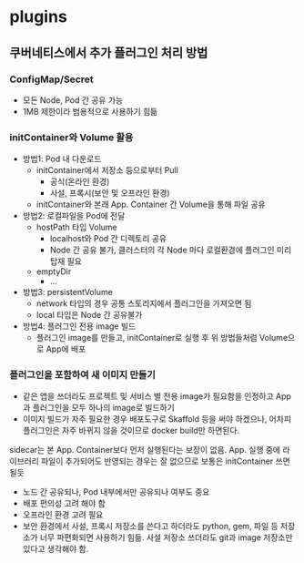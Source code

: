 # plugins

## 쿠버네티스에서 추가 플러그인 처리 방법

### ConfigMap/Secret

- 모든 Node, Pod 간 공유 가능
- 1MB 제한이라 범용적으로 사용하기 힘듦

### initContainer와 Volume 활용

- 방법1: Pod 내 다운로드
  - initContainer에서 저장소 등으로부터 Pull
    - 공식(온라인 환경)
    - 사설, 프록시(보안 및 오프라인 환경)
  - initContainer와 본래 App. Container 간 Volume을 통해 파일 공유
- 방법2: 로컬파일을 Pod에 전달
  - hostPath 타입 Volume
    - localhost와 Pod 간 디렉토리 공유
    - Node 간 공유 불가, 클러스터의 각 Node 마다 로컬환경에 플러그인 미리 탑재 필요
  - emptyDir
    - ...
- 방법3: persistentVolume
  - network 타입의 경우 공통 스토리지에서 플러그인을 가져오면 됨
  - local 타입은 Node 간 공유불가
- 방법4: 플러그인 전용 image 빌드
  - 플러그인 image를 만들고, initContainer로 실행 후 위 방법들처럼 Volume으로 App에 배포

### 플러그인을 포함하여 새 이미지 만들기

- 같은 앱을 쓰더라도 프로젝트 및 서비스 별 전용 image가 필요함을 인정하고 App과 플러그인을 모두 하나의 image로 빌드하기
- 이미지 빌드가 자주 필요한 경우 배포도구로 Skaffold 등을 써야 하겠으나, 어차피 플러그인은 자주 바뀌지 않을 것이므로 docker build만 하면된다.


sidecar는 본 App. Container보다 먼저 실행된다는 보장이 없음. App. 실행 중에 라이브러리 파일이 추가되어도 반영되는 경우는 잘 없으므로 보통은 initContainer 쓰면 될듯

- 노드 간 공유되나, Pod 내부에서만 공유되나 여부도 중요
- 배포 편의성 고려 해야 함
- 오프라인 환경 고려 필요
- 보안 환경에서 사설, 프록시 저장소를 쓴다고 하더라도 python, gem, 파일 등 저장소가 너무 파편화되면 사용하기 힘듦. 사설 저장소 쓰더라도 git과 image 저장소만 있다고 생각해야 함.
